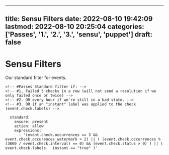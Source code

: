 
---
title: Sensu Filters
date: 2022-08-10 19:42:09
lastmod: 2022-08-10 20:25:04
categories: ['Passes', '1.', '2.', '3.', 'sensu', 'puppet']
draft: false
---


# Sensu Filters
Our standard filter for events.

```
<!-- #Passes Standard filter if: -->
<!-- #1. Failed 3 checks in a row (will not send a resolution if we only failed once or twice) -->
<!-- #2. OR every hour if we're still in a bad state. -->
<!-- #3. OR if an "instant" label was applied to the check (event.check.labels) -->

  standard:
    ensure: present
    action: allow
    expressions:
      - '(event.check.occurrences == 3 && event.check.occurences_watermark > 2) || ( (event.check.occurrences % (3600 / event.check.interval) == 0) && (event.check.status > 0) ) || ( event.check.labels.  instant == "true" )'
```

<!-- #public #sensu #puppet -->

<!-- {BearID:64518DC9-5600-455F-8FD4-3A4552ADAFBA-51307-000023552418F5C0} -->
